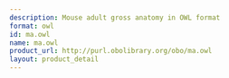 ```yaml
---
description: Mouse adult gross anatomy in OWL format
format: owl
id: ma.owl
name: ma.owl
product_url: http://purl.obolibrary.org/obo/ma.owl
layout: product_detail
---
```

